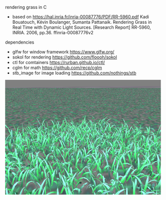 rendering grass in C

* based on https://hal.inria.fr/inria-00087776/PDF/RR-5960.pdf
Kadi Bouatouch, Kévin Boulanger, Sumanta Pattanaik. Rendering Grass in Real Time with Dynamic
Light Sources. [Research Report] RR-5960, INRIA. 2006, pp.36. ffinria-00087776v2 

dependencies

* glfw for window framework https://www.glfw.org/
* sokol for rendering https://github.com/floooh/sokol
* ctl for comtainers https://rurban.github.io/ctl/
* cglm for math https://github.com/recp/cglm
* stb_image for image loading https://github.com/nothings/stb 

![screenshot](screenshot.png)
